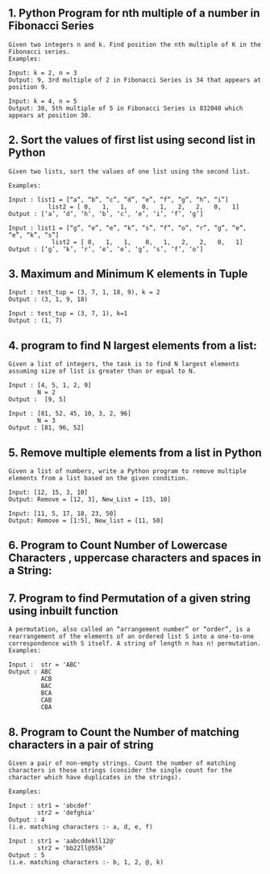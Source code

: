 ## 1. Python Program for nth multiple of a number in Fibonacci Series

```
Given two integers n and k. Find position the nth multiple of K in the Fibonacci series.
Examples:

Input: k = 2, n = 3
Output: 9, 3rd multiple of 2 in Fibonacci Series is 34 that appears at position 9.

Input: k = 4, n = 5
Output: 30, 5th multiple of 5 in Fibonacci Series is 832040 which appears at position 30.
```

## 2. Sort the values of first list using second list in Python

```
Given two lists, sort the values of one list using the second list.

Examples:

Input : list1 = [“a”, “b”, “c”, “d”, “e”, “f”, “g”, “h”, “i”]
           list2 = [ 0,   1,   1,    0,   1,   2,   2,   0,   1]
Output : [‘a’, ‘d’, ‘h’, ‘b’, ‘c’, ‘e’, ‘i’, ‘f’, ‘g’]

Input : list1 = [“g”, “e”, “e”, “k”, “s”, “f”, “o”, “r”, “g”, “e”, “e”, “k”, “s”]
            list2 = [ 0,   1,   1,    0,   1,   2,   2,   0,   1]
Output : [‘g’, ‘k’, ‘r’, ‘e’, ‘e’, ‘g’, ‘s’, ‘f’, ‘o’]

```

## 3. Maximum and Minimum K elements in Tuple

```
Input : test_tup = (3, 7, 1, 18, 9), k = 2
Output : (3, 1, 9, 18)

Input : test_tup = (3, 7, 1), k=1
Output : (1, 7)
```

## 4. program to find N largest elements from a list:

```
Given a list of integers, the task is to find N largest elements assuming size of list is greater than or equal to N.

Input : [4, 5, 1, 2, 9]
        N = 2
Output :  [9, 5]

Input : [81, 52, 45, 10, 3, 2, 96]
        N = 3
Output : [81, 96, 52]
```

## 5. Remove multiple elements from a list in Python

```
Given a list of numbers, write a Python program to remove multiple elements from a list based on the given condition.

Input: [12, 15, 3, 10]
Output: Remove = [12, 3], New_List = [15, 10]

Input: [11, 5, 17, 18, 23, 50]
Output: Remove = [1:5], New_list = [11, 50]
```

## 6. Program to Count Number of Lowercase Characters , uppercase characters and spaces in a String:

## 7. Program to find Permutation of a given string using inbuilt function

```
A permutation, also called an “arrangement number” or “order”, is a rearrangement of the elements of an ordered list S into a one-to-one correspondence with S itself. A string of length n has n! permutation. Examples:

Input :  str = 'ABC'
Output : ABC
         ACB
         BAC
         BCA
         CAB
         CBA
```

## 8. Program to Count the Number of matching characters in a pair of string

```
Given a pair of non-empty strings. Count the number of matching characters in those strings (consider the single count for the character which have duplicates in the strings).

Examples:

Input : str1 = 'abcdef'
        str2 = 'defghia'
Output : 4
(i.e. matching characters :- a, d, e, f)

Input : str1 = 'aabcddekll12@'
        str2 = 'bb22ll@55k'
Output : 5
(i.e. matching characters :- b, 1, 2, @, k)
```
